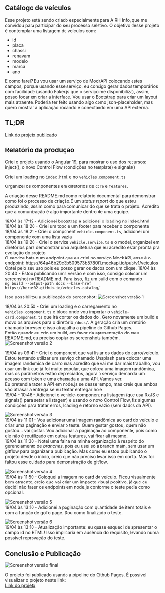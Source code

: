 ## Catálogo de veículos

Esse projeto está sendo criado especialmente para A RH Info, que me convidou para participar do seu processo seletivo.
O objetivo desse projeto é contemplar uma listagem de veículos com:

- id
- placa
- chassi
- renavam
- modelo
- marca
- ano

E como farei? Eu vou usar um serviço de MockAPI colocando estes campos, porque usando esse serviço, eu consigo gerar dados temporários com facilidade (usando Faker.js que o serviço me disponibiliza), assim, posso focar em criar a interface.
Vou usar o Bootstrap para criar um layout mais atraente.
Poderia ter feito usando algo como json-placeholder, mas quero mostrar a aplicação rodando e conectando em uma API externa.

## TL;DR
[Link do projeto publicado](https://herus02.github.io/vehicles-catalog/)

## Relatório da produção

Criei o projeto usando o Angular 19, para mostrar o uso dos recursos: inject(), o novo Control Flow (condições no template) e signals()

Criei um loading no `index.html` e no `vehicles.component.ts`

Organizei os componentes em diretórios de `core` e `features`.

A criação desse README.md como relatório documental para demonstrar como foi o processo de criação.É um _status report_ do que estou produzindo, assim como para comunicar do que se trata o projeto. Acredito que a comunicação é algo importante dentro de uma equipe.

18/04 às 17:13 - Adicionei bootstrap e adicionei o loading no index.html<br>
18/04 às 18:20 - Criei um topo e um footer para receber o componente
18/04 às 18:21 - Criei o component `vehicle.component.ts`, adicionei um componente com uma lista vazia<br>
18/04 às 19:20 - Criei o service `vehicle.service.ts` e o model, organizei em diretórios para demonstrar uma arquitetura que eu acredito estar pronta pra evolução do projeto<br>
O service bate num endpoint que eu criei no serviço MockAPI, esse é o endpoint: https://64a46b29c3b509573b5780f1.mockapi.io/pub/v1/veiculos <br>
Optei pelo seu uso pois eu posso gerar os dados com um clique.
18/04 às 20:40 - Estou publicando uma versão e com isso, consigo colocar um screenshot no README.md. Para isso, fiz um build com o comando <br> `ng build --output-path docs --base-href https://herus02.github.io/vehicles-catalog/` <br>

Isso possibilitou a publicação do screenshot:
![Screenshot versão 1](https://herus02.github.io/vehicles-catalog/assets/img/screenshot-1.png) <br>

18/04 às 20:50 - Criei um loading e o carregamento no `vehicles.component.ts` e bloco onde vou importar o `vehicle-card.component.ts` que irá conter os dados do . Gero novamente um build e movo os arquivos para o diretório `/docs/`. A geração cria um diretório chamado browser e isso atrapalha a pipeline do Github Pages.<br>
Então quando eu crio um build, em favor da apresentação do meu README.md, eu preciso copiar os screenshots também.<br>
![Screenshot versão 2](https://herus02.github.io/vehicles-catalog/assets/img/screenshot-2.png) <br>

19/04 às 09:41 - Criei o component que vai listar os dados do carro/veículo.
<br> Estou tentando utilizar um serviço chamado Unsplash para colocar uma imagem randômica de carro mas acredito que vai me dar mais trabalho, vou usar um link que já foi muito popular, que coloca uma imagem randômica, mas os parâmetros estão depreciados, agora o serviço demanda um acesso com token e uma chamada a uma API. Vamos ver.<br>
Eu pretendia fazer a API em node.js se desse tempo, mas creio que ambos vão atrasar a entrega se eu tentar entregar hoje<br>
19/04 - 10:46 - Adicionei o vehicle-component na listagem (que usa RxJS e signals() para setar a listagem) e usando o novo Control Flow, fiz algumas condições para tratar erros, loading e retorno vazio (sem dados da API). <br>

![Screenshot versão 3](https://herus02.github.io/vehicles-catalog/assets/img/screenshot-3.png) <br>
19/04 às 11:01 - Vou adicionar uma imagem randômica ao card do veículo e criar uma paginação e enviar o teste. Quem gostar gostou, quem não gostou... vai gostar. Vou adicionar a paginação ao componente, pois como ele não é reutilizado em outras features, vai ficar ali mesmo. <br>
19/04 às 11:30 - Notei uma falha na minha organização à respeito do gerenciamento de _branches_, pois eu usei só a branch main, sem usar um gitflow para organizar a publicação. Mas como eu estou publicando o projeto desde o início, creio que não preciso levar isso em conta. Mas foi faltou esse cuidado para demonstração de gitflow. <br>

![Screenshot versão 4](https://herus02.github.io/vehicles-catalog/assets/img/screenshot-4.png) <br>
19/04 às 11:50 - Coloquei a imagem no card do veículo. Ficou visualmente bem atraente, creio que vai criar um impacto visual positivo, já que eu decidi não fazer os endpoints em node.js conforme o teste pedia como opcional.<br>

![Screenshot versão 5](https://herus02.github.io/vehicles-catalog/assets/img/screenshot-5.png) <br>
19/04 às 13:10 - Adicionei a paginação com quantidade de itens totais e com a função de goTo page. Dou como finalizado o teste.<br>

![Screenshot versão 6](https://herus02.github.io/vehicles-catalog/assets/img/screenshot-6.png) <br>
19/04 às 13:10 - Atualização importante: eu quase esqueci de apresentar o campo id no HTML! Isso implicaria em ausência do requisito, levando numa possível reprovação do teste.
<br>

## Conclusão e Publicação
![Screenshot versão final](https://herus02.github.io/vehicles-catalog/assets/img/screenshot-7.png) <br>

O projeto foi publicado usando a pipeline do Github Pages. É possível visualizar o projeto neste link:<br>
[Link do projeto](https://herus02.github.io/vehicles-catalog/)
